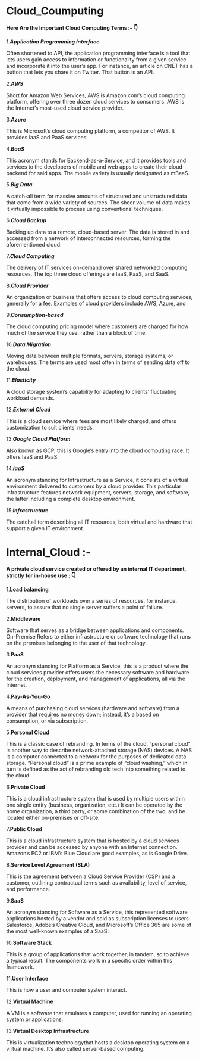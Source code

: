 # Cloud_Coumputing #


**Here Are the Important Cloud Computing Terms :- 👇**



1.***Application Programming Interface***

Often shortened to API, the application programming interface is a tool that lets users gain access to information or functionality from a given service and incorporate it into the user’s app. For instance, an article on CNET has a button that lets you share it on Twitter. That button is an API.

2.***AWS***

Short for Amazon Web Services, AWS is Amazon.com’s cloud computing platform, offering over three dozen cloud services to consumers. AWS is the Internet’s most-used cloud service provider.

3.***Azure***

This is Microsoft’s cloud computing platform, a competitor of AWS. It provides IaaS and PaaS services.

4.***BaaS***

This acronym stands for Backend-as-a-Service, and it provides tools and services to the developers of mobile and web apps to create their cloud backend for said apps. The mobile variety is usually designated as mBaaS.

5.***Big Data***

A catch-all term for massive amounts of structured and unstructured data that come from a wide variety of sources. The sheer volume of data makes it virtually impossible to process using conventional techniques.


6.***Cloud Backup***

Backing up data to a remote, cloud-based server. The data is stored in and accessed from a network of interconnected resources, forming the aforementioned cloud.  

7.***Cloud Computing***

The delivery of IT services on-demand over shared networked computing resources. The top three cloud offerings are IaaS, PaaS, and SaaS.


8.***Cloud Provider***

An organization or business that offers access to cloud computing services, generally for a fee. Examples of cloud providers include AWS, Azure, and 


9.***Consumption-based***

The cloud computing pricing model where customers are charged for how much of the service they use, rather than a block of time.


10.***Data Migration***

Moving data between multiple formats, servers, storage systems, or warehouses. The terms are used most often in terms of sending data off to the cloud.


11.***Elasticity***

A cloud storage system’s capability for adapting to clients’ fluctuating workload demands.


12.***External Cloud***

This is a cloud service where fees are most likely charged, and offers customization to suit clients’ needs.


13.***Google Cloud Platform***

Also known as GCP, this is Google’s entry into the cloud computing race. It offers IaaS and PaaS.


14.***IaaS***

An acronym standing for Infrastructure as a Service, it consists of a virtual environment delivered to customers by a cloud provider. This particular infrastructure features network equipment, servers, storage, and software, the latter including a complete desktop environment.


15.***Infrastructure***

The catchall term describing all IT resources, both virtual and hardware that support a given IT environment.



# Internal_Cloud :- #

**A private cloud service created or offered by an internal IT department, strictly for in-house use : 👇** 

1.**Load balancing**

The distribution of workloads over a series of resources, for instance, servers, to assure that no single server suffers a point of failure.


2.**Middleware**

Software that serves as a bridge between applications and components.
On-Premise
Refers to either infrastructure or software technology that runs on the premises belonging to the user of that technology. 


3.**PaaS**

An acronym standing for Platform as a Service, this is a product where the cloud services provider offers users the necessary software and hardware for the creation, deployment, and management of applications, all via the Internet.


4.**Pay-As-You-Go**

A means of purchasing cloud services (hardware and software) from a provider that requires no money down; instead, it’s a based on consumption, or via subscription.


5.**Personal Cloud**

This is a classic case of rebranding. In terms of the cloud, “personal cloud” is another way to describe network-attached storage (NAS) devices. A NAS is a computer connected to a network for the purposes of dedicated data storage. “Personal cloud” is a prime example of “cloud washing,” which in turn is defined as the act of rebranding old tech into something related to the cloud.

6.**Private Cloud**

This is a cloud infrastructure system that is used by multiple users within one single entity (business, organization, etc.) It can be operated by the home organization, a third party, or some combination of the two, and be located either on-premises or off-site.


7.**Public Cloud**

This is a cloud infrastructure system that is hosted by a cloud services provider and can be accessed by anyone with an Internet connection.  Amazon’s EC2 or IBM’s Blue Cloud are good examples, as is Google Drive.


8.**Service Level Agreement (SLA)**

This is the agreement between a Cloud Service Provider (CSP) and a customer, outlining contractual terms such as availability, level of service, and performance.


9.**SaaS**

An acronym standing for Software as a Service, this represented software applications hosted by a vendor and sold as subscription licenses to users. Salesforce, Adobe’s Creative Cloud, and Microsoft’s Office 365 are some of the most well-known examples of a SaaS.


10.**Software Stack**

This is a group of applications that work together, in tandem, so to achieve a typical result. The components work in a specific order within this framework.


11.**User Interface**

This is how a user and computer system interact.


12.**Virtual Machine**

A VM is a software that emulates a computer, used for running an operating system or applications.


13.**Virtual Desktop Infrastructure**

This is virtualization technologythat hosts a desktop operating system on a virtual machine. It’s also called server-based computing. 

